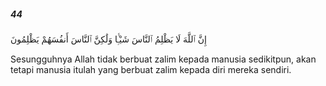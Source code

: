 ##### 44

<span class="ayah">إِنَّ ٱللَّهَ لَا يَظْلِمُ ٱلنَّاسَ شَيْـًۭٔا وَلَٰكِنَّ ٱلنَّاسَ أَنفُسَهُمْ يَظْلِمُونَ</span>

<span class="ayah_translation">Sesungguhnya Allah tidak berbuat zalim kepada manusia sedikitpun, akan tetapi manusia itulah yang berbuat zalim kepada diri mereka sendiri.</span>

